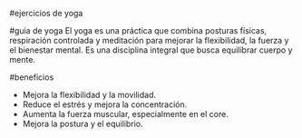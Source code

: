 #ejercicios de yoga

#guia de yoga
El yoga es una práctica que combina posturas físicas, respiración controlada y meditación para mejorar la flexibilidad, la fuerza y el bienestar mental. Es una disciplina integral que busca equilibrar cuerpo y mente.

#beneficios
- Mejora la flexibilidad y la movilidad.
- Reduce el estrés y mejora la concentración.
- Aumenta la fuerza muscular, especialmente en el core.
- Mejora la postura y el equilibrio.
